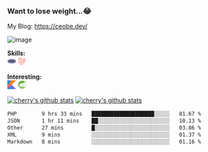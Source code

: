 ### Want to lose weight...😂

My Blog: https://ceobe.dev/

![image](https://github.com/cr-lgl/cr-lgl/blob/master/image.jpeg?raw=true)

**Skills:**  
<code><img height="20" src="https://raw.githubusercontent.com/github/explore/80688e429a7d4ef2fca1e82350fe8e3517d3494d/topics/php/php.png"></code>
<code><img height="20" src="https://raw.githubusercontent.com/github/explore/5c058a388828bb5fde0bcafd4bc867b5bb3f26f3/topics/laravel/laravel.png"></code>

**Interesting:**  
<code><img height="20" src="https://raw.githubusercontent.com/github/explore/80688e429a7d4ef2fca1e82350fe8e3517d3494d/topics/kotlin/kotlin.png"></code>
<code><img height="20" src="https://raw.githubusercontent.com/github/explore/80688e429a7d4ef2fca1e82350fe8e3517d3494d/topics/spring-boot/spring-boot.png"></code>

[![cherry's github stats](https://github-readme-stats.vercel.app/api?username=cr-lgl)](https://github.com/anuraghazra/github-readme-stats)
[![cherry's github stats](https://github-readme-stats.vercel.app/api/top-langs/?username=cr-lgl&layout=compact)](https://github.com/anuraghazra/github-readme-stats)

<!--START_SECTION:waka-->
```text
PHP        9 hrs 33 mins   ████████████████████░░░░░   81.67 % 
JSON       1 hr 11 mins    ██░░░░░░░░░░░░░░░░░░░░░░░   10.13 % 
Other      27 mins         █░░░░░░░░░░░░░░░░░░░░░░░░   03.86 % 
XML        9 mins          ░░░░░░░░░░░░░░░░░░░░░░░░░   01.37 % 
Markdown   8 mins          ░░░░░░░░░░░░░░░░░░░░░░░░░   01.16 %
```
<!--END_SECTION:waka-->
